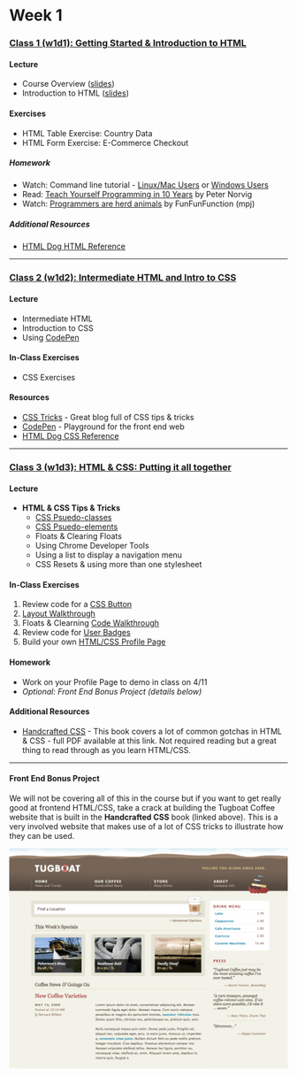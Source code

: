 # Week 1

### [Class 1 (w1d1): Getting Started & Introduction to HTML](./w1d1)

#### Lecture
* Course Overview ([slides](./w1d1/slides/w1d1_overview.pdf))
* Introduction to HTML ([slides](./w1d1/slides/w1d1_html.pdf))

#### Exercises
* HTML Table Exercise: Country Data
* HTML Form Exercise: E-Commerce Checkout

##### Homework

* Watch: Command line tutorial - [Linux/Mac Users](https://www.youtube.com/watch?v=AfM11G2NYxg) or [Windows Users](https://www.youtube.com/watch?v=zBXe-IaNJps)
* Read: [Teach Yourself Programming in 10 Years](http://norvig.com/21-days.html) by Peter Norvig
* Watch: [Programmers are herd animals](https://www.youtube.com/watch?v=lrf6xuFq1Ms) by FunFunFunction (mpj)

##### Additional Resources
* [HTML Dog HTML Reference](http://htmldog.com/references/html/tags/)

---

### [Class 2 (w1d2): Intermediate HTML and Intro to CSS](./w1d2)

#### Lecture
* Intermediate HTML
* Introduction to CSS
* Using [CodePen](http://codepen.io/)

#### In-Class Exercises
* CSS Exercises

#### Resources
* [CSS Tricks](https://css-tricks.com/) - Great blog full of CSS tips & tricks
* [CodePen](http://codepen.io/) - Playground for the front end web
* [HTML Dog CSS Reference](http://htmldog.com/references/css/properties/)

---

### [Class 3 (w1d3): HTML & CSS: Putting it all together](./w1d3)

#### Lecture
* **HTML & CSS Tips & Tricks**
  * [CSS Psuedo-classes](https://developer.mozilla.org/en-US/docs/Web/CSS/Pseudo-classes)
  * [CSS Psuedo-elements](https://developer.mozilla.org/en-US/docs/Web/CSS/Pseudo-elements)
  * Floats & Clearing Floats
  * Using Chrome Developer Tools
  * Using a list to display a navigation menu
  * CSS Resets & using more than one stylesheet


#### In-Class Exercises
1. Review code for a [CSS Button](http://codepen.io/rcacademy/pen/JXMPRa)
2. [Layout Walkthrough](./w1d3)
3. Floats & Clearning [Code Walkthrough](http://codepen.io/rcacademy/pen/MyrEWJ)
4. Review code for [User Badges](http://codepen.io/rcacademy/pen/yOpLWd)
5. Build your own [HTML/CSS Profile Page](./w1d3#html--css-project)

#### Homework
* Work on your Profile Page to demo in class on 4/11
* _Optional: Front End Bonus Project (details below)_

#### Additional Resources
* [Handcrafted CSS](../resources/handcrafted_css.pdf) - This book covers a lot of common gotchas in HTML & CSS - full PDF available at this link. Not required reading but a great thing to read through as you learn HTML/CSS.

----

#### Front End Bonus Project
We will not be covering all of this in the course but if you want to get really good at frontend HTML/CSS, take a crack at building the Tugboat Coffee website that is built in the **Handcrafted CSS** book (linked above). This is a very involved website that makes use of a lot of CSS tricks to illustrate how they can be used.

![Tugboat Coffee](../zimages/tugboat.png)
